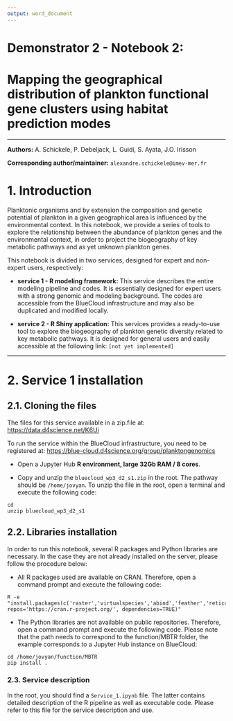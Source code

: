 ```yaml
---
output: word_document
---
```


# Demonstrator 2 - Notebook 2:

# Mapping the geographical distribution of plankton functional gene clusters using habitat prediction modes

------------------------------------------------------------------------

**Authors:** A. Schickele, P. Debeljack, L. Guidi, S. Ayata, J.O. Irisson

**Corresponding author/maintainer:** `alexandre.schickele@imev-mer.fr`

# 1. Introduction

Planktonic organisms and by extension the composition and genetic potential of plankton in a given geographical area is influenced by the environmental context. In this notebook, we provide a series of tools to explore the relationship between the abundance of plankton genes and the environmental context, in order to project the biogeography of key metabolic pathways and as yet unknown plankton genes.

This notebook is divided in two services, designed for expert and non-expert users, respectively:

-   **service 1 - R modeling framework:** This service describes the entire modeling pipeline and codes. It is essentially designed for expert users with a strong genomic and modeling background. The codes are accessible from the BlueCloud infrastructure and may also be duplicated and modified locally.

-   **service 2 - R Shiny application:** This services provides a ready-to-use tool to explore the biogeography of plankton genetic diversity related to key metabolic pathways. It is designed for general users and easily accessible at the following link: `[not yet implemented]`

------------------------------------------------------------------------

# 2. Service 1 installation

## 2.1. Cloning the files

The files for this service available in a zip.file at: <https://data.d4science.net/K6Ui>

To run the service within the BlueCloud infrastructure, you need to be registered at: <https://blue-cloud.d4science.org/group/planktongenomics>

-   Open a Jupyter Hub **R environment, large 32Gb RAM / 8 cores**.

-   Copy and unzip the `bluecloud_wp3_d2_s1.zip` in the root. The pathway should be `/home/jovyan`. To unzip the file in the root, open a terminal and execute the following code:

```{bash}
cd
unzip bluecloud_wp3_d2_s1
```

## 2.2. Libraries installation

In order to run this notebook, several R packages and Python libraries are necessary. In the case they are not already installed on the server, please follow the procedure below:

-   All R packages used are available on CRAN. Therefore, open a command prompt and execute the following code:

```{bash}
R -e "install.packages(c('raster','virtualspecies','abind','feather','reticulate','RColorBrewer','parallel','mvrsquared','tidyverse','RSQLite','RPostgreSQL','Shiny','Shinybusy'), repos='https://cran.r-project.org/', dependencies=TRUE)"
```

-   The Python libraries are not available on public repositories. Therefore, open a command prompt and execute the following code. Please note that the path needs to correspond to the function/MBTR folder, the example corresponds to a Jupyter Hub instance on BlueCloud:

```{bash}
cd /home/jovyan/function/MBTR
pip install .
```

### 2.3. Service description

In the root, you should find a `Service_1.ipynb` file. The latter contains detailed description of the R pipeline as well as executable code. Please refer to this file for the service description and use.
